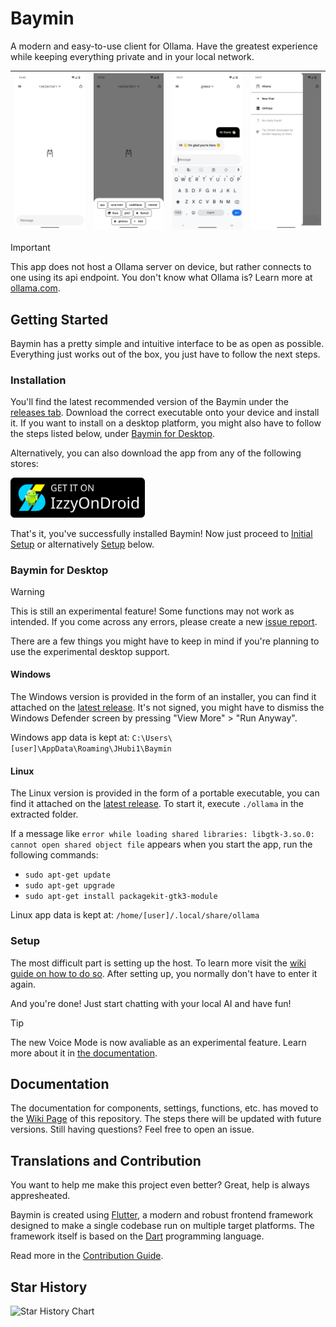 # Baymin

A modern and easy-to-use client for Ollama. Have the greatest experience while keeping everything private and in your local network.

| ![banner 1: home screen](assets/screenshots/flutter_24.png) | ![banner 2: model selector](assets/screenshots/flutter_15.png) | ![banner 3: sample message](assets/screenshots/flutter_18.png) | ![banner 4: opened sidebar](assets/screenshots/flutter_26.png) |
|-|-|-|-|

> [!IMPORTANT]
> This app does not host a Ollama server on device, but rather connects to one using its api endpoint.
> You don't know what Ollama is? Learn more at [ollama.com](https://ollama.com).

## Getting Started

Baymin has a pretty simple and intuitive interface to be as open as possible. Everything just works out of the box, you just have to follow the next steps.

### Installation

You'll find the latest recommended version of the Baymin under the [releases tab](https://github.com/JHubi1/ollama-app/releases). Download the correct executable onto your device and install it. If you want to install on a desktop platform, you might also have to follow the steps listed below, under [Baymin for Desktop](#ollama-app-for-desktop).

Alternatively, you can also download the app from any of the following stores:

[<img src="assets/stores/IzzyOnDroid.png" width="215" />](https://apt.izzysoft.de/fdroid/index/apk/com.freakurl.apps.ollama/)
<!-- [<img src="assets/stores/FDroid.png" width="215" />](/com.freakurl.apps.ollama/) -->

That's it, you've successfully installed Baymin! Now just proceed to [Initial Setup](https://github.com/JHubi1/ollama-app/wiki/Getting-Started#initial-setup) or alternatively [Setup](#setup) below.

### Baymin for Desktop

> [!WARNING]
> This is still an experimental feature! Some functions may not work as intended. If you come across any errors, please create a new [issue report](https://github.com/JHubi1/ollama-app/issues/new/choose).

There are a few things you might have to keep in mind if you're planning to use the experimental desktop support.

#### Windows

The Windows version is provided in the form of an installer, you can find it attached on the [latest release](https://github.com/JHubi1/ollama-app/releases). It's not signed, you might have to dismiss the Windows Defender screen by pressing "View More" > "Run Anyway".

Windows app data is kept at: `C:\Users\[user]\AppData\Roaming\JHubi1\Baymin`

#### Linux

The Linux version is provided in the form of a portable executable, you can find it attached on the [latest release](https://github.com/JHubi1/ollama-app/releases). To start it, execute `./ollama` in the extracted folder.

If a message like `error while loading shared libraries: libgtk-3.so.0: cannot open shared object file` appears when you start the app, run the following commands:

- `sudo apt-get update`
- `sudo apt-get upgrade`
- `sudo apt-get install packagekit-gtk3-module`

Linux app data is kept at: `/home/[user]/.local/share/ollama`

### Setup

The most difficult part is setting up the host. To learn more visit the [wiki guide on how to do so](https://github.com/JHubi1/ollama-app/wiki/Getting-Started#setting-up-the-host). After setting up, you normally don't have to enter it again.

And you're done! Just start chatting with your local AI and have fun!

> [!TIP]
> The new Voice Mode is now avaliable as an experimental feature. Learn more about it in [the documentation](https://github.com/JHubi1/ollama-app/wiki/Components#voice).

## Documentation

The documentation for components, settings, functions, etc. has moved to the [Wiki Page](https://github.com/JHubi1/ollama-app/wiki) of this repository. The steps there will be updated with future versions. Still having questions? Feel free to open an issue.

## Translations and Contribution

You want to help me make this project even better? Great, help is always appresheated.

Baymin is created using [Flutter](https://flutter.dev), a modern and robust frontend framework designed to make a single codebase run on multiple target platforms. The framework itself is based on the [Dart](https://dart.dev) programming language.

Read more in the [Contribution Guide](https://github.com/JHubi1/ollama-app/wiki/Contributing).

## Star History

![Star History Chart](https://api.star-history.com/svg?repos=JHubi1/ollama-app&type=Timeline)
